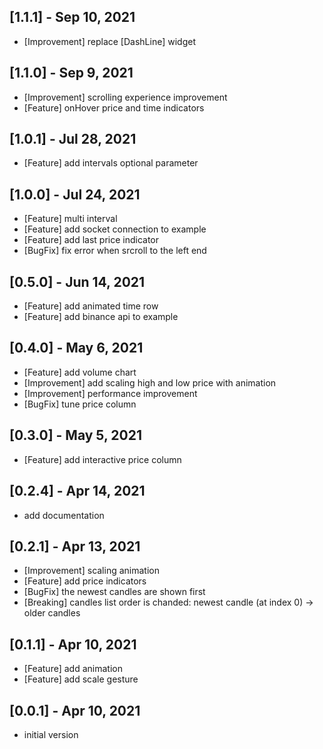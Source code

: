 ## [1.1.1] - Sep 10, 2021

- [Improvement] replace [DashLine] widget
 
## [1.1.0] - Sep 9, 2021

- [Improvement] scrolling experience improvement
- [Feature] onHover price and time indicators
 
## [1.0.1] - Jul 28, 2021

- [Feature] add intervals optional parameter

## [1.0.0] - Jul 24, 2021

- [Feature] multi interval
- [Feature] add socket connection to example
- [Feature] add last price indicator
- [BugFix] fix error when srcroll to the left end

## [0.5.0] - Jun 14, 2021

- [Feature] add animated time row
- [Feature] add binance api to example

## [0.4.0] - May 6, 2021

- [Feature] add volume chart
- [Improvement] add scaling high and low price with animation
- [Improvement] performance improvement
- [BugFix] tune price column

## [0.3.0] - May 5, 2021

- [Feature] add interactive price column

## [0.2.4] - Apr 14, 2021

- add documentation

## [0.2.1] - Apr 13, 2021

- [Improvement] scaling animation
- [Feature] add price indicators
- [BugFix] the newest candles are shown first
- [Breaking] candles list order is chanded: newest candle (at index 0) -> older candles

## [0.1.1] - Apr 10, 2021

- [Feature] add animation
- [Feature] add scale gesture

## [0.0.1] - Apr 10, 2021

- initial version
